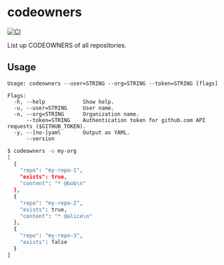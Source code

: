 # codeowners

[![CI](https://github.com/winebarrel/codeowners/actions/workflows/ci.yml/badge.svg)](https://github.com/winebarrel/codeowners/actions/workflows/ci.yml)

List up CODEOWNERS of all repositories.

## Usage

```
Usage: codeowners --user=STRING --org=STRING --token=STRING [flags]

Flags:
  -h, --help            Show help.
  -u, --user=STRING     User name.
  -o, --org=STRING      Organization name.
      --token=STRING    Authentication token for github.com API requests ($GITHUB_TOKEN).
  -y, --[no-]yaml       Output as YAML.
      --version
```

```sh
$ codeowners -o my-org
[
  {
    "repo": "my-repo-1",
    "exists": true,
    "content": "* @bob\n"
  },
  {
    "repo": "my-repo-2",
    "exists": true,
    "content": "* @alice\n"
  },
  {
    "repo": "my-repo-3",
    "exists": false
  }
]
```
